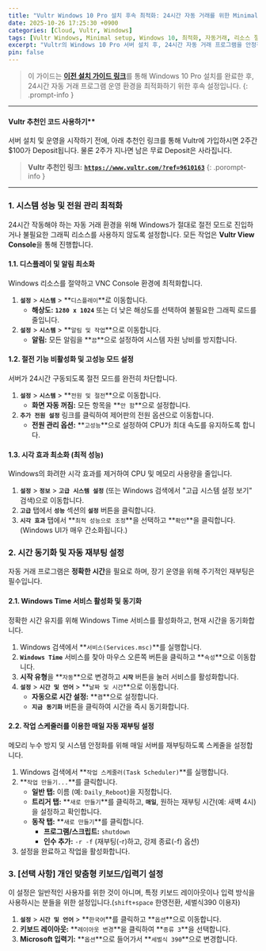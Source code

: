 ```yaml
---
title: "Vultr Windows 10 Pro 설치 후속 최적화: 24시간 자동 거래를 위한 Minimal 리소스 설정"
date: 2025-10-26 17:25:30 +0900
categories: [Cloud, Vultr, Windows]
tags: [Vultr Windows, Minimal setup, Windows 10, 최적화, 자동거래, 리소스 절약]
excerpt: "Vultr의 Windows 10 Pro 서버 설치 후, 24시간 자동 거래 프로그램을 안정적으로 운영하기 위해 시스템 리소스를 최소화하는 후속 설정 가이드입니다."
pin: false
---
```


> 이 가이드는 [**이전 설치 가이드 링크**](https://urfreein.github.io/posts/minimal-vultr-win-setup/)를 통해 Windows 10 Pro 설치를 완료한 후, 24시간 자동 거래 프로그램 운영 환경을 최적화하기 위한 후속 설정입니다.
{: .prompt-info }

-----

#### Vultr 추천인 코드 사용하기**

서버 설치 및 운영을 시작하기 전에, 아래 추천인 링크를 통해 Vultr에 가입하시면 2주간 $100가 Deposit됩니다. 물론 2주가 지나면 남은 무료 Deposit은 사라집니다.

> **Vultr 추천인 링크:**
> [**`https://www.vultr.com/?ref=9610163`**](https://www.google.com/search?q=%5Bhttps://www.vultr.com/%3Fref%3D9610163%5D\(https://www.vultr.com/%3Fref%3D9610163\))
{: .porompt-info }

-----

### 1\. 시스템 성능 및 전원 관리 최적화

24시간 작동해야 하는 자동 거래 환경을 위해 Windows가 절대로 절전 모드로 진입하거나 불필요한 그래픽 리소스를 사용하지 않도록 설정합니다. 모든 작업은 **Vultr View Console**을 통해 진행합니다.

#### 1.1. 디스플레이 및 알림 최소화

Windows 리소스를 절약하고 VNC Console 환경에 최적화합니다.

1.  **`설정`** \> **`시스템`** \> \*\*`디스플레이`\*\*로 이동합니다.
      * **해상도:** **`1280 x 1024`** 또는 더 낮은 해상도를 선택하여 불필요한 그래픽 로드를 줄입니다.
2.  **`설정`** \> **`시스템`** \> \*\*`알림 및 작업`\*\*으로 이동합니다.
      * **알림:** 모든 알림을 \*\*`끔`\*\*으로 설정하여 시스템 자원 낭비를 방지합니다.

#### 1.2. 절전 기능 비활성화 및 고성능 모드 설정

서버가 24시간 구동되도록 절전 모드를 완전히 차단합니다.

1.  **`설정`** \> **`시스템`** \> \*\*`전원 및 절전`\*\*으로 이동합니다.
      * **화면 자동 꺼짐:** 모든 항목을 \*\*`안 함`\*\*으로 설정합니다.
2.  **`추가 전원 설정`** 링크를 클릭하여 제어판의 전원 옵션으로 이동합니다.
      * **전원 관리 옵션:** \*\*`고성능`\*\*으로 설정하여 CPU가 최대 속도를 유지하도록 합니다.

#### 1.3. 시각 효과 최소화 (최적 성능)

Windows의 화려한 시각 효과를 제거하여 CPU 및 메모리 사용량을 줄입니다.

1.  **`설정`** \> **`정보`** \> **`고급 시스템 설정`** (또는 Windows 검색에서 "고급 시스템 설정 보기" 검색)으로 이동합니다.
2.  **`고급`** 탭에서 **`성능`** 섹션의 **`설정`** 버튼을 클릭합니다.
3.  **`시각 효과`** 탭에서 \*\*`최적 성능으로 조정`\*\*을 선택하고 \*\*`확인`\*\*을 클릭합니다. (Windows UI가 매우 간소화됩니다.)

### 2\. 시간 동기화 및 자동 재부팅 설정

자동 거래 프로그램은 **정확한 시간**을 필요로 하며, 장기 운영을 위해 주기적인 재부팅은 필수입니다.

#### 2.1. Windows Time 서비스 활성화 및 동기화

정확한 시간 유지를 위해 Windows Time 서비스를 활성화하고, 현재 시간을 동기화합니다.

1.  Windows 검색에서 \*\*`서비스(Services.msc)`\*\*를 실행합니다.
2.  **`Windows Time`** 서비스를 찾아 마우스 오른쪽 버튼을 클릭하고 \*\*`속성`\*\*으로 이동합니다.
3.  **시작 유형**을 \*\*`자동`\*\*으로 변경하고 **`시작`** 버튼을 눌러 서비스를 활성화합니다.
4.  **`설정`** \> **`시간 및 언어`** \> \*\*`날짜 및 시간`\*\*으로 이동합니다.
      * **자동으로 시간 설정:** \*\*`켬`\*\*으로 설정합니다.
      * **`지금 동기화`** 버튼을 클릭하여 시간을 즉시 동기화합니다.

#### 2.2. 작업 스케줄러를 이용한 매일 자동 재부팅 설정

메모리 누수 방지 및 시스템 안정화를 위해 매일 서버를 재부팅하도록 스케줄을 설정합니다.

1.  Windows 검색에서 \*\*`작업 스케줄러(Task Scheduler)`\*\*를 실행합니다.
2.  \*\*`작업 만들기...`\*\*를 클릭합니다.
      * **일반 탭:** 이름 (예: `Daily_Reboot`)을 지정합니다.
      * **트리거 탭:** \*\*`새로 만들기`\*\*를 클릭하고, **`매일`**, 원하는 재부팅 시간(예: 새벽 4시)을 설정하고 확인합니다.
      * **동작 탭:** \*\*`새로 만들기`\*\*를 클릭합니다.
          * **프로그램/스크립트:** `shutdown`
          * **인수 추가:** `-r -f` (재부팅(-r)하고, 강제 종료(-f) 옵션)
3.  설정을 완료하고 작업을 활성화합니다.

### 3\. [선택 사항] 개인 맞춤형 키보드/입력기 설정

이 설정은 일반적인 사용자를 위한 것이 아니며, 특정 키보드 레이아웃이나 입력 방식을 사용하시는 분들을 위한 설정입니다.(`shift+space` 한영전환, 세벌식390 이용자)

1.  **`설정`** \> **`시간 및 언어`** \> \*\*`한국어`\*\*를 클릭하고 \*\*`옵션`\*\*으로 이동합니다.
2.  **키보드 레이아웃:** \*\*`레이아웃 변경`\*\*을 클릭하여 \*\*`종류 3`\*\*을 선택합니다.
3.  **Microsoft 입력기:** \*\*`옵션`\*\*으로 들어가서 \*\*`세벌식 390`\*\*으로 변경합니다.